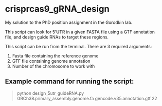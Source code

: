 # crisprcas9_gRNA_design
My solution to the PhD position assignment in the Gorodkin lab.

This script can look for 5'UTR in a given FASTA file using a GTF annotation file, and design guide RNAs to target these regions.

This script can be run from the terminal. There are 3 required arguments:
 1. Fasta file containing the reference genome
 2. GTF file containing genome annotation
 3. Number of the chromosome to work with

## Example command for running the script:
> python design_5utr_guideRNA.py GRCh38.primary_assembly.genome.fa gencode.v35.annotation.gtf 22
